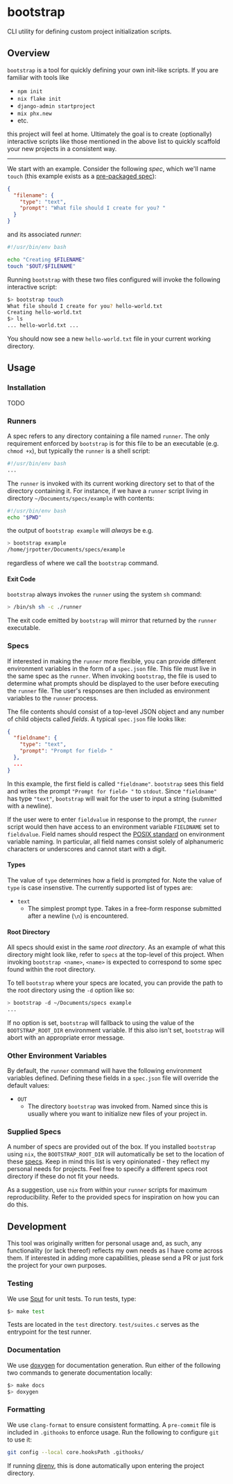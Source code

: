 # bootstrap

CLI utility for defining custom project initialization scripts.

## Overview

`bootstrap` is a tool for quickly defining your own init-like scripts. If you
are familiar with tools like

* `npm init`
* `nix flake init`
* `django-admin startproject`
* `mix phx.new`
* etc.

this project will feel at home. Ultimately the goal is to create (optionally)
interactive scripts like those mentioned in the above list to quickly scaffold
your new projects in a consistent way.

---

We start with an example. Consider the following *spec*, which we'll name
`touch` (this example exists as a [pre-packaged spec](./specs/touch)):
```json
{
  "filename": {
    "type": "text",
    "prompt": "What file should I create for you? "
  }
}
```
and its associated *runner*:
```bash
#!/usr/bin/env bash

echo "Creating $FILENAME"
touch "$OUT/$FILENAME"
```

Running `bootstrap` with these two files configured will invoke the following
interactive script:
```bash
$> bootstrap touch
What file should I create for you? hello-world.txt
Creating hello-world.txt
$> ls
... hello-world.txt ...
```
You should now see a new `hello-world.txt` file in your current working
directory.

## Usage

### Installation

TODO

### Runners

A spec refers to any directory containing a file named `runner`. The only
requirement enforced by `bootstrap` is for this file to be an executable (e.g.
`chmod +x`), but typically the `runner` is a shell script:
```bash
#!/usr/bin/env bash
...
```

The `runner` is invoked with its current working directory set to that of the
directory containing it. For instance, if we have a `runner` script living in
directory `~/Documents/specs/example` with contents:
```bash
#!/usr/bin/env bash
echo "$PWD"
```
the output of `bootstrap example` will *always* be e.g.
```bash
> bootstrap example
/home/jrpotter/Documents/specs/example
```
regardless of where we call the `bootstrap` command.

#### Exit Code

`bootstrap` always invokes the `runner` using the system `sh` command:
```bash
> /bin/sh sh -c ./runner
```
The exit code emitted by `bootstrap` will mirror that returned by the `runner`
executable.

### Specs

If interested in making the `runner` more flexible, you can provide different
environment variables in the form of a `spec.json` file. This file must live
in the same spec as the `runner`. When invoking `bootstrap`, the file is used to
determine what prompts should be displayed to the user before executing the
`runner` file. The user's responses are then included as environment variables
to the `runner` process.

The file contents should consist of a top-level JSON object and any number of
child objects called *fields*. A typical `spec.json` file looks like:
```json
{
  "fieldname": {
    "type": "text",
    "prompt": "Prompt for field> "
  },
  ...
}
```
In this example, the first field is called `"fieldname"`. `bootstrap` sees this
field and writes the prompt `"Prompt for field> "` to `stdout`. Since
`"fieldname"` has type `"text"`, `bootstrap` will wait for the user to input
a string (submitted with a newline).

If the user were to enter `fieldvalue` in response to the prompt, the `runner`
script would then have access to an environment variable `FIELDNAME` set to
`fieldvalue`. Field names should respect the [POSIX standard](https://pubs.opengroup.org/onlinepubs/9699919799/basedefs/V1_chap08.html)
on environment variable naming. In particular, all field names consist solely
of alphanumeric characters or underscores and cannot start with a digit.

#### Types

The value of `type` determines how a field is prompted for. Note the value of
`type` is case insenstive. The currently supported list of types are:

* `text`
  * The simplest prompt type. Takes in a free-form response submitted after a
    newline (`\n`) is encountered.

#### Root Directory

All specs should exist in the same *root directory*. As an example of what this
directory might look like, refer to `specs` at the top-level of this project.
When invoking `bootstrap <name>`, `<name>` is expected to correspond to some
spec found within the root directory.

To tell `bootstrap` where your specs are located, you can provide the path to
the root directory using the `-d` option like so:
```bash
> bootstrap -d ~/Documents/specs example
...
```

If no option is set, `bootstrap` will fallback to using the value of the
`BOOTSTRAP_ROOT_DIR` environment variable. If this also isn't set, `bootstrap`
will abort with an appropriate error message.

### Other Environment Variables

By default, the `runner` command will have the following environment variables
defined. Defining these fields in a `spec.json` file will override the default
values:

* `OUT`
  * The directory `bootstrap` was invoked from. Named since this is usually
    where you want to initialize new files of your project in.

### Supplied Specs

A number of specs are provided out of the box. If you installed `bootstrap`
using `nix`, the `BOOTSTRAP_ROOT_DIR` will automatically be set to the location
of these [specs](./specs). Keep in mind this list is very opinionated - they
reflect my personal needs for projects. Feel free to specify a different specs
root directory if these do not fit your needs.

As a suggestion, use `nix` from within your `runner` scripts for maximum
reproducibility. Refer to the provided specs for inspiration on how you can do
this.

## Development

This tool was originally written for personal usage and, as such, any
functionality (or lack thereof) reflects my own needs as I have come across
them. If interested in adding more capabilities, please send a PR or just fork
the project for your own purposes.

### Testing

We use [Sput](https://www.use-strict.de/sput-unit-testing/) for unit tests. To
run tests, type:
```bash
$> make test
```
Tests are located in the `test` directory. `test/suites.c` serves as the
entrypoint for the test runner.

### Documentation

We use [doxygen](https://www.doxygen.nl/index.html) for documentation
generation. Run either of the following two commands to generate documentation
locally:
```bash
$> make docs
$> doxygen
```

### Formatting

We use `clang-format` to ensure consistent formatting. A `pre-commit` file is
included in `.githooks` to enforce usage. Run the following to configure `git`
to use it:

```bash
git config --local core.hooksPath .githooks/
```

If running [direnv](https://direnv.net/), this is done automatically upon
entering the project directory.
